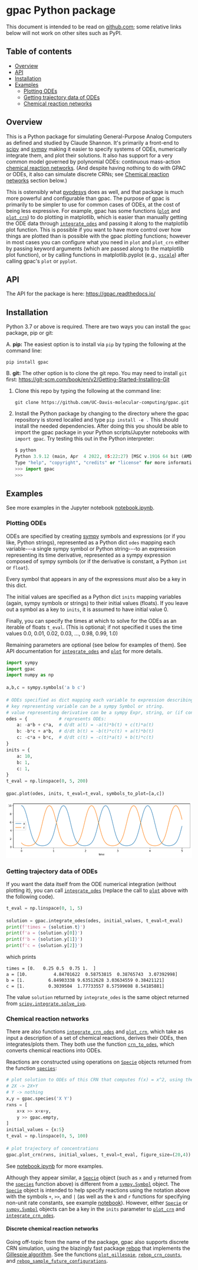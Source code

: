 # gpac Python package

This document is intended to be read on [github.com](https://github.com/UC-Davis-molecular-computing/gpac?tab=readme-ov-file#readme); 
some relative links below will not work on other sites such as PyPI.

## Table of contents

* [Overview](#overview)
* [API](#api)
* [Installation](#installation)
* [Examples](#examples)
  - [Plotting ODEs](#plotting-odes)
  - [Getting trajectory data of ODEs](#getting-trajectory-data-of-odes)
  - [Chemical reaction networks](#chemical-reaction-networks)


## Overview
This is a Python package for simulating General-Purpose Analog Computers as defined and studied by Claude Shannon. It's primarily a front-end to [scipy](https://scipy.org/) and [sympy](https://www.sympy.org/) making it easier to specify systems of ODEs, numerically integrate them, and plot their solutions. It also has support for a very common model governed by polynomial ODEs: continuous mass-action [chemical reaction networks](https://en.wikipedia.org/wiki/Chemical_reaction_network_theory#Overview). (And despite having nothing to do with GPAC or ODEs, it also can simulate discrete CRNs; see [Chemical reaction networks](#chemical-reaction-networks) section below.)

This is ostensibly what [pyodesys](https://github.com/bjodah/pyodesys) does as well, and that package is much more powerful and configurable than gpac. The purpose of gpac is primarily to be simpler to use for common cases of ODEs, at the cost of being less expressive. For example, gpac has some functions ([`plot`](https://gpac.readthedocs.io/en/latest/#gpac.ode.plot) and [`plot_crn`](https://gpac.readthedocs.io/en/latest/#gpac.crn.plot_crn)) to do plotting in matplotlib, which is easier than manually getting the ODE data through [`integrate_odes`](https://gpac.readthedocs.io/en/latest/#gpac.ode.integrate_odes) and passing it along to the matplotlib plot function. This is possible if you want to have more control over how things are plotted than is possible with the gpac plotting functions; however in most cases you can configure what you need in `plot` and `plot_crn` either by passing keyword arguments (which are passed along to the matplotlib plot function), or by calling functions in matplotlib.pyplot (e.g., [`yscale`](https://matplotlib.org/stable/api/_as_gen/matplotlib.pyplot.yscale.html)) after calling gpac's `plot` or `pyplot`.

## API
The API for the package is here: https://gpac.readthedocs.io/

## Installation
Python 3.7 or above is required. There are two ways you can install the `gpac` package, pip or git:

A. **pip:** The easiest option is to install via `pip` by typing the following at the command line:
   ```
   pip install gpac
   ```

B. **git:** The other option is to clone the git repo. You may need to install `git` first: https://git-scm.com/book/en/v2/Getting-Started-Installing-Git

   1. Clone this repo by typing the following at the command line:
      ```
      git clone https://github.com/UC-Davis-molecular-computing/gpac.git
      ```

   2. Install the Python package by changing to the directory where the gpac repository is stored localled and type `pip install -e .` This should install the needed dependencies. After doing this you should be able to import the gpac package in your Python scripts/Jupyter notebooks with `import gpac`. Try testing this out in the Python interpreter:
       ```python
       $ python
       Python 3.9.12 (main, Apr  4 2022, 05:22:27) [MSC v.1916 64 bit (AMD64)] :: Anaconda, Inc. on win32
       Type "help", "copyright", "credits" or "license" for more information.
       >>> import gpac
       >>>
       ```

## Examples
See more examples in the Jupyter notebook [notebook.ipynb](notebook.ipynb).

### Plotting ODEs
ODEs are specified by creating [sympy](https://www.sympy.org/) symbols and expressions (or if you like, Python strings), represented as a Python dict `odes` mapping each variable---a single sympy symbol or Python string---to an expression representing its time derivative, represented as a sympy expression composed of sympy symbols (or if the derivative is constant, a Python `int` or `float`).

Every symbol that appears in any of the expressions *must* also be a key in this dict.

The initial values are specified as a Python dict `inits` mapping variables (again, sympy symbols or strings) to their initial values (floats). If you leave out a symbol as a key to `inits`, it is assumed to have initial value 0.

Finally, you can specify the times at which to solve for the ODEs as an iterable of floats `t_eval`. (This is optional; if not specified it uses the time values 0.0, 0.01, 0.02, 0.03, ..., 0.98, 0.99, 1.0)

Remaining parameters are optional (see below for examples of them). See API documentation for [`integrate_odes`](https://gpac.readthedocs.io/en/latest/#gpac.ode.integrate_odes) and [`plot`](https://gpac.readthedocs.io/en/latest/#gpac.ode.plot) for more details.

```python
import sympy
import gpac
import numpy as np

a,b,c = sympy.symbols('a b c')

# ODEs specified as dict mapping each variable to expression describing its derivative.
# key representing variable can be a sympy Symbol or string.
# value representing derivative can be a sympy Expr, string, or (if constant) int or float.
odes = {            # represents ODEs:
    a: -a*b + c*a,  # d/dt a(t) = -a(t)*b(t) + c(t)*a(t)
    b: -b*c + a*b,  # d/dt b(t) = -b(t)*c(t) + a(t)*b(t)
    c: -c*a + b*c,  # d/dt c(t) = -c(t)*a(t) + b(t)*c(t)
}
inits = {
    a: 10,
    b: 1,
    c: 1,
}
t_eval = np.linspace(0, 5, 200)

gpac.plot(odes, inits, t_eval=t_eval, symbols_to_plot=[a,c])
```

![](images/rps-a-c.png)


### Getting trajectory data of ODEs
If you want the data itself from the ODE numerical integration (without plotting it), you can call [`integrate_odes`](https://gpac.readthedocs.io/en/latest/#gpac.ode.integrate_odes) (replace the call to [`plot`](https://gpac.readthedocs.io/en/latest/#gpac.ode.plot) above with the following code).

```python
t_eval = np.linspace(0, 1, 5)

solution = gpac.integrate_odes(odes, initial_values, t_eval=t_eval)
print(f'times = {solution.t}')
print(f'a = {solution.y[0]}')
print(f'b = {solution.y[1]}')
print(f'c = {solution.y[2]}')
```
which prints
```
times = [0.   0.25 0.5  0.75 1.  ]
a = [10.          4.84701622  0.58753815  0.38765743  3.07392998]
b = [1.         6.84903338 9.63512628 3.03634559 0.38421121]
c = [1.         0.3039504  1.77733557 8.57599698 8.54185881]
```
The value `solution` returned by `integrate_odes` is the same object returned from [`scipy.integrate.solve_ivp`](https://docs.scipy.org/doc/scipy/reference/generated/scipy.integrate.solve_ivp.html).


### Chemical reaction networks
There are also functions 
[`integrate_crn_odes`](https://gpac.readthedocs.io/en/latest/#gpac.crn.integrate_crn_odes) and 
[`plot_crn`](https://gpac.readthedocs.io/en/latest/#gpac.crn.plot_crn), 
which take as input a description of a set of chemical reactions, derives their ODEs, then integrates/plots them. They both use the function [`crn_to_odes`](https://gpac.readthedocs.io/en/latest/#gpac.crn.crn_to_odes), which converts chemical reactions into ODEs.

Reactions are constructed using operations on [`Specie`](https://gpac.readthedocs.io/en/latest/#gpac.crn.Specie) objects returned from the function [`species`](https://gpac.readthedocs.io/en/latest/#gpac.crn.species):

```python
# plot solution to ODEs of this CRN that computes f(x) = x^2, using the gpac.crn module
# 2X -> 2X+Y
# Y -> nothing
x,y = gpac.species('X Y')
rxns = [
    x+x >> x+x+y,
    y >> gpac.empty,
]
initial_values = {x:5}
t_eval = np.linspace(0, 5, 100)

# plot trajectory of concentrations
gpac.plot_crn(rxns, initial_values, t_eval=t_eval, figure_size=(20,4))
```

See [notebook.ipynb](notebook.ipynb) for more examples.

Although they appear similar, a [`Specie`](https://gpac.readthedocs.io/en/latest/#gpac.crn.Specie) object (such as `x` and `y` returned from the [`species`](https://gpac.readthedocs.io/en/latest/#gpac.crn.species) function above) is different from a [`sympy.Symbol`](https://docs.sympy.org/latest/modules/core.html#sympy.core.symbol.Symbol) object. The [`Specie`](https://gpac.readthedocs.io/en/latest/#gpac.crn.Specie) object is intended to help specify reactions using the notation above with the symbols `+`, `>>`, and `|` (as well as the `k` and `r` functions for specifying non-unit rate constants, see example [notebook](notebook.ipynb)). However, either [`Specie`](https://gpac.readthedocs.io/en/latest/#gpac.crn.Specie) or [`sympy.Symbol`](https://docs.sympy.org/latest/modules/core.html#sympy.core.symbol.Symbol) objects can be a key in the `inits` parameter to [`plot_crn`](https://gpac.readthedocs.io/en/latest/#gpac.crn.plot_crn) and [`integrate_crn_odes`](https://gpac.readthedocs.io/en/latest/#gpac.crn.integrate_crn_odes). 

#### Discrete chemical reaction networks
Going off-topic from the name of the package, gpac also supports discrete CRN simulation, using the blazingly fast package [rebop](https://pypi.org/project/rebop/) that implements the [Gillespie algorithm](https://en.wikipedia.org/wiki/Gillespie_algorithm). See the functions 
[`plot_gillespie`](https://gpac.readthedocs.io/en/latest/#gpac.crn.plot_gillespie), 
[`rebop_crn_counts`](https://gpac.readthedocs.io/en/latest/#gpac.crn.rebop_crn_counts), and
[`rebop_sample_future_configurations`](https://gpac.readthedocs.io/en/latest/#gpac.crn.rebop_sample_future_configurations).
